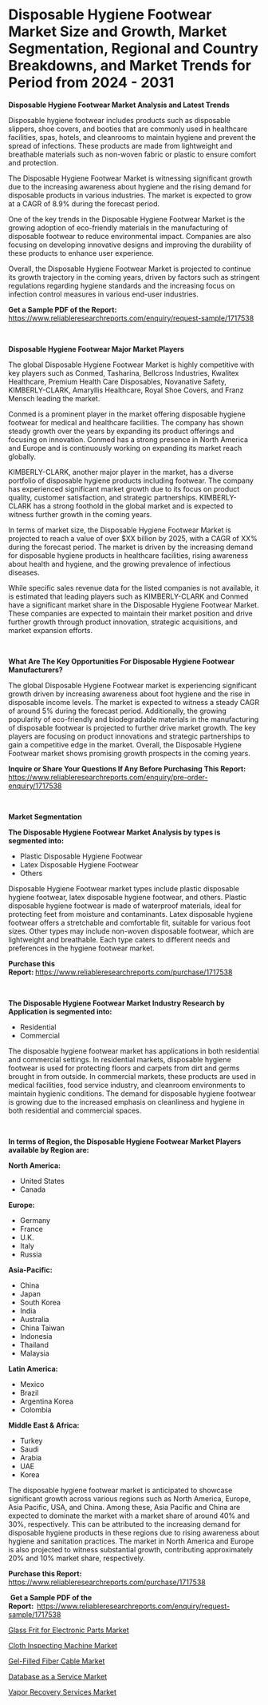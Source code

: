 <p><h1>Disposable Hygiene Footwear Market Size and Growth, Market Segmentation, Regional and Country Breakdowns, and Market Trends for Period from 2024 -  2031</h1></p><p><strong>Disposable Hygiene Footwear Market Analysis and Latest Trends</strong></p>
<p><p>Disposable hygiene footwear includes products such as disposable slippers, shoe covers, and booties that are commonly used in healthcare facilities, spas, hotels, and cleanrooms to maintain hygiene and prevent the spread of infections. These products are made from lightweight and breathable materials such as non-woven fabric or plastic to ensure comfort and protection.</p><p>The Disposable Hygiene Footwear Market is witnessing significant growth due to the increasing awareness about hygiene and the rising demand for disposable products in various industries. The market is expected to grow at a CAGR of 8.9% during the forecast period.</p><p>One of the key trends in the Disposable Hygiene Footwear Market is the growing adoption of eco-friendly materials in the manufacturing of disposable footwear to reduce environmental impact. Companies are also focusing on developing innovative designs and improving the durability of these products to enhance user experience.</p><p>Overall, the Disposable Hygiene Footwear Market is projected to continue its growth trajectory in the coming years, driven by factors such as stringent regulations regarding hygiene standards and the increasing focus on infection control measures in various end-user industries.</p></p>
<p><strong>Get a Sample PDF of the Report:&nbsp;</strong> <a href="https://www.reliableresearchreports.com/enquiry/request-sample/1717538">https://www.reliableresearchreports.com/enquiry/request-sample/1717538</a></p>
<p>&nbsp;</p>
<p><strong>Disposable Hygiene Footwear Major Market Players</strong></p>
<p><p>The global Disposable Hygiene Footwear Market is highly competitive with key players such as Conmed, Tasharina, Bellcross Industries, Kwalitex Healthcare, Premium Health Care Disposables, Novanative Safety, KIMBERLY-CLARK, Amaryllis Healthcare, Royal Shoe Covers, and Franz Mensch leading the market.</p><p>Conmed is a prominent player in the market offering disposable hygiene footwear for medical and healthcare facilities. The company has shown steady growth over the years by expanding its product offerings and focusing on innovation. Conmed has a strong presence in North America and Europe and is continuously working on expanding its market reach globally.</p><p>KIMBERLY-CLARK, another major player in the market, has a diverse portfolio of disposable hygiene products including footwear. The company has experienced significant market growth due to its focus on product quality, customer satisfaction, and strategic partnerships. KIMBERLY-CLARK has a strong foothold in the global market and is expected to witness further growth in the coming years.</p><p>In terms of market size, the Disposable Hygiene Footwear Market is projected to reach a value of over $XX billion by 2025, with a CAGR of XX% during the forecast period. The market is driven by the increasing demand for disposable hygiene products in healthcare facilities, rising awareness about health and hygiene, and the growing prevalence of infectious diseases.</p><p>While specific sales revenue data for the listed companies is not available, it is estimated that leading players such as KIMBERLY-CLARK and Conmed have a significant market share in the Disposable Hygiene Footwear Market. These companies are expected to maintain their market position and drive further growth through product innovation, strategic acquisitions, and market expansion efforts.</p></p>
<p>&nbsp;</p>
<p><strong>What Are The Key Opportunities For Disposable Hygiene Footwear Manufacturers?</strong></p>
<p><p>The global Disposable Hygiene Footwear market is experiencing significant growth driven by increasing awareness about foot hygiene and the rise in disposable income levels. The market is expected to witness a steady CAGR of around 5% during the forecast period. Additionally, the growing popularity of eco-friendly and biodegradable materials in the manufacturing of disposable footwear is projected to further drive market growth. The key players are focusing on product innovations and strategic partnerships to gain a competitive edge in the market. Overall, the Disposable Hygiene Footwear market shows promising growth prospects in the coming years.</p></p>
<p><strong>Inquire or Share Your Questions If Any Before Purchasing This Report:</strong> <a href="https://www.reliableresearchreports.com/enquiry/pre-order-enquiry/1717538">https://www.reliableresearchreports.com/enquiry/pre-order-enquiry/1717538</a></p>
<p>&nbsp;</p>
<p><strong>Market Segmentation</strong></p>
<p><strong>The Disposable Hygiene Footwear Market Analysis by types is segmented into:</strong></p>
<p><ul><li>Plastic Disposable Hygiene Footwear</li><li>Latex Disposable Hygiene Footwear</li><li>Others</li></ul></p>
<p><p>Disposable Hygiene Footwear market types include plastic disposable hygiene footwear, latex disposable hygiene footwear, and others. Plastic disposable hygiene footwear is made of waterproof materials, ideal for protecting feet from moisture and contaminants. Latex disposable hygiene footwear offers a stretchable and comfortable fit, suitable for various foot sizes. Other types may include non-woven disposable footwear, which are lightweight and breathable. Each type caters to different needs and preferences in the hygiene footwear market.</p></p>
<p><strong>Purchase this Report:&nbsp;</strong><a href="https://www.reliableresearchreports.com/purchase/1717538">https://www.reliableresearchreports.com/purchase/1717538</a></p>
<p>&nbsp;</p>
<p><strong>The Disposable Hygiene Footwear Market Industry Research by Application is segmented into:</strong></p>
<p><ul><li>Residential</li><li>Commercial</li></ul></p>
<p><p>The disposable hygiene footwear market has applications in both residential and commercial settings. In residential markets, disposable hygiene footwear is used for protecting floors and carpets from dirt and germs brought in from outside. In commercial markets, these products are used in medical facilities, food service industry, and cleanroom environments to maintain hygienic conditions. The demand for disposable hygiene footwear is growing due to the increased emphasis on cleanliness and hygiene in both residential and commercial spaces.</p></p>
<p>&nbsp;</p>
<p><strong>In terms of Region, the Disposable Hygiene Footwear Market Players available by Region are:</strong></p>
<p>
    <p> <strong> North America: </strong>
        <ul>
            <li>United States</li>
            <li>Canada</li>
        </ul>
        </p> 
    <p> <strong> Europe: </strong>
        <ul>
            <li>Germany</li>
            <li>France</li>
            <li>U.K.</li>
            <li>Italy</li>
            <li>Russia</li>
        </ul>
        </p> 
    <p> <strong> Asia-Pacific: </strong>
        <ul>
            <li>China</li>
            <li>Japan</li>
            <li>South Korea</li>
            <li>India</li>
            <li>Australia</li>
            <li>China Taiwan</li>
            <li>Indonesia</li>
            <li>Thailand</li>
            <li>Malaysia</li>
        </ul>
        </p> 
    <p> <strong> Latin America: </strong>
        <ul>
            <li>Mexico</li>
            <li>Brazil</li>
            <li>Argentina Korea</li>
            <li>Colombia</li>
        </ul>
        </p> 
    <p> <strong> Middle East & Africa: </strong>
        <ul>
            <li>Turkey</li>
            <li>Saudi</li>
            <li>Arabia</li>
            <li>UAE</li>
            <li>Korea</li>
        </ul>
    </p>
    </p>
<p><p>The disposable hygiene footwear market is anticipated to showcase significant growth across various regions such as North America, Europe, Asia Pacific, USA, and China. Among these, Asia Pacific and China are expected to dominate the market with a market share of around 40% and 30%, respectively. This can be attributed to the increasing demand for disposable hygiene products in these regions due to rising awareness about hygiene and sanitation practices. The market in North America and Europe is also projected to witness substantial growth, contributing approximately 20% and 10% market share, respectively.</p></p>
<p><strong>Purchase this Report: </strong><a href="https://www.reliableresearchreports.com/purchase/1717538">https://www.reliableresearchreports.com/purchase/1717538</a></p>
<p>&nbsp;<strong>Get a Sample PDF of the Report:&nbsp;&nbsp;</strong><a href="https://www.reliableresearchreports.com/enquiry/request-sample/1717538">https://www.reliableresearchreports.com/enquiry/request-sample/1717538</a></p>
<p><strong></strong></p>
<p><p><a href="https://issuu.com/reportprime-2/docs/glass-frit-for-electronic-parts-market-size-2030.p">Glass Frit for Electronic Parts Market</a></p><p><a href="https://github.com/jodemen/Market-Research-Report-List-1/blob/main/cloth-inspecting-machine-market.md">Cloth Inspecting Machine Market</a></p><p><a href="https://issuu.com/reportprime-2/docs/gel-filled-fiber-cable-market-size-2030.pptx">Gel-Filled Fiber Cable Market</a></p><p><a href="https://medium.com/@megancarr666/database-as-a-service-market-exploring-market-share-market-trends-and-future-growth-bfa630ea39e7">Database as a Service Market</a></p><p><a href="https://medium.com/@megancarr666/vapor-recovery-services-market-report-reveals-the-latest-trends-and-growth-opportunities-of-this-dcf48327ece1">Vapor Recovery Services Market</a></p></p>